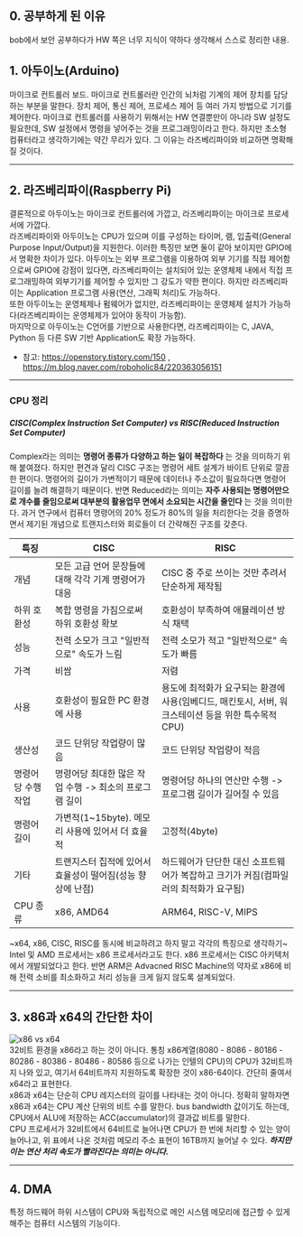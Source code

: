## 0. 공부하게 된 이유
bob에서 보안 공부하다가 HW 쪽은 너무 지식이 약하다 생각해서 스스로 정리한 내용.  

## 1. 아두이노(Arduino)
마이크로 컨트롤러 보드. 마이크로 컨트롤러란 인간의 뇌처럼 기계의 제어 장치를 담당하는 부분을 말한다. 장치 제어, 통신 제어, 프로세스 제어 등 여러 가지 방법으로 기기를 제어한다. 마이크로 컨트롤러를 사용하기 위해서는 HW 연결뿐만이 아니라 SW 설정도 필요한데, SW 설정에서 명령을 넣어주는 것을 프로그래밍이라고 한다. 하지만 초소형 컴퓨터라고 생각하기에는 약간 무리가 있다. 그 이유는 라즈베리파이와 비교하면 명확해질 것이다.

-----------------------------

## 2. 라즈베리파이(Raspberry Pi)
결론적으로 아두이노는 마이크로 컨트롤러에 가깝고, 라즈베리파이는 마이크로 프로세서에 가깝다.  
라즈베리파이와 아두이노는 CPU가 있으며 이를 구성하는 타이머, 램, 입출력(General Purpose Input/Output)을 지원한다. 이러한 특징만 보면 둘이 같아 보이지만 GPIO에서 명확한 차이가 있다. 아두이노는 외부 프로그램을 이용하여 외부 기기를 직접 제어함으로써 GPIO에 강점이 있다면, 라즈베리파이는 설치되어 있는 운영체제 내에서 직접 프로그래밍하여 외부기기를 제어할 수 있지만 그 강도가 약한 편이다. 하지만 라즈베리파이는 Application 프로그램 사용(연산, 그래픽 처리)도 가능하다.  
또한 아두이노는 운영체제나 펌웨어가 없지만, 라즈베리파이는 운영체제 설치가 가능하다(라즈베리파이는 운영체제가 있어야 동작이 가능함).  
마지막으로 아두이노는 C언어를 기반으로 사용한다면, 라즈베리파이는 C, JAVA, Python 등 다른 SW 기반 Application도 확장 가능하다.  

* 참고: <https://openstory.tistory.com/150> , <https://m.blog.naver.com/roboholic84/220363056151>

-----------------------------

### CPU 정리
##### CISC(Complex Instruction Set Computer) vs RISC(Reduced Instruction Set Computer)
Complex라는 의미는 __명령어 종류가 다양하고 하는 일이 복잡하다__ 는 것을 의미하기 위해 붙여졌다. 하지만 편견과 달리 CISC 구조는 명령어 세트 설계가 바이트 단위로 깔끔한 편이다. 명령어의 길이가 가변적이기 때문에 데이터나 주소값이 필요하다면 명령어 길이를 늘려 해결하기 때문이다. 반면 Reduced라는 의미는 __자주 사용되는 명령어만으로 개수를 줄임으로써 대부분의 활용업무 면에서 소요되는 시간을 줄인다__ 는 것을 의미한다. 과거 연구에서 컴퓨터 명령어의 20% 정도가 80%의 일을 처리한다는 것을 증명하면서 제기된 개념으로 트랜지스터와 회로들이 더 간략해진 구조를 갖춘다.  

특징     |     CISC      |   RISC
---------|---------------|-----------
개념     | 모든 고급 언어 문장들에 대해 각각 기계 명령어가 대응 | CISC 중 주로 쓰이는 것만 추려서 단순하게 제작됨
하위 호환성 | 복합 명령을 가짐으로써 하위 호환성 확보 | 호환성이 부족하여 애뮬레이션 방식 채택
성능     | 전력 소모가 크고 "일반적으로" 속도가 느림 | 전력 소모가 적고 "일반적으로" 속도가 빠름
가격     | 비쌈 | 저렴
사용     | 호환성이 필요한 PC 환경에 사용 | 용도에 최적화가 요구되는 환경에 사용(임베디드, 매킨토시, 서버, 워크스테이션 등을 위한 특수목적 CPU)
생산성   | 코드 단위당 작업량이 많음 | 코드 단위당 작업량이 적음
명령어당 수행작업 | 명령어당 최대한 많은 작업 수행 -> 최소의 프로그램 길이 | 명령어당 하나의 연산만 수행 -> 프로그램 길이가 길어질 수 있음
명령어 길이 | 가변적(1~15byte). 메모리 사용에 있어서 더 효율적 | 고정적(4byte)
기타     | 트랜지스터 집적에 있어서 효율성이 떨어짐(성능 향상에 난점) | 하드웨어가 단단한 대신 소프트웨어가 복잡하고 크기가 커짐(컴파일러의 최적화가 요구됨)
CPU 종류 | x86, AMD64    | ARM64, RISC-V, MIPS

~x64, x86, CISC, RISC를 동시에 비교하려고 하지 말고 각각의 특징으로 생각하기~  
Intel 및 AMD 프로세서는 x86 프로세서라고도 한다. x86 프로세서는 CISC 아키텍처에서 개발되었다고 한다. 반면 ARM은 Advacned RISC Machine의 약자로 x86에 비해 전력 소비를 최소화하고 처리 성능을 크게 잃지 않도록 설계되었다.

-----------------------------

## 3. x86과 x64의 간단한 차이
![x86 vs x64](https://user-images.githubusercontent.com/63287638/131006053-9713a7de-0ceb-4ccb-a729-7f047f7dd6c1.PNG)  
32비트 환경을 x86라고 하는 것이 아니다. 통칭 x86계열(8080 - 8086 - 80186 - 80286 - 80386 - 80486 - 80586 등으로 나가는 인텔의 CPU)의 CPU가 32비트까지 나와 있고, 여기서 64비트까지 지원하도록 확장한 것이 x86-64이다. 간단히 줄여서 x64라고 표현한다.  
x86과 x64는 단순히 CPU 레지스터의 길이를 나타내는 것이 아니다. 정확히 말하자면 x86과 x64는 CPU 계산 단위의 비트 수를 말한다. bus bandwidth 값이기도 하는데, CPU에서 ALU에 저장하는 ACC(accumulator)의 결과값 비트를 말한다.  
CPU 프로세서가 32비트에서 64비트로 늘어나면 CPU가 한 번에 처리할 수 있는 양이 늘어나고, 위 표에서 나온 것처럼 메모리 주소 표현이 16TB까지 늘어날 수 있다. ___하지만 이는 연산 처리 속도가 빨라진다는 의미는 아니다.___

-----------------------------

## 4. DMA
특정 하드웨어 하위 시스템이 CPU와 독립적으로 메인 시스템 메모리에 접근할 수 있게 해주는 컴퓨터 시스템의 기능이다.
